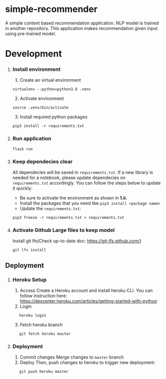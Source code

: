 # simple-recommender
A simple content based recommendation application. NLP model is trained in another repository. This application makes recommendation given input using pre-trained model.

# Development 
1. ### Install environment
   1. Create an virtual environment 
   ```shell
   virtualenv --python=python3.8 .venv
   ```

   2. Activate environment
   ```shell
   source .venv/bin/activate
   ```

   3. Install required python packages
   ```shell
   pip3 install -r requirements.txt
   ```
2. ### Run application
   ```shell
   flask run
   ```

3. ### Keep dependecies clear
   All dependecies will be saved in `requirements.txt`. If a new library is needed for a notebook, please update dependecies on `requirements.txt` accordingly. You can follow the steps below to update it quickly:

   - Be sure to activate the environment as shown in **1.ii.**
   - Install the packages that you need like `pip3 install <package name>`
   - Update the `requirements.txt`:
   ```shell
   pip3 freeze -r requirements.txt > requirements.txt
   ```

4. ### Activate Github Large files to keep model
   Install git lfs(Check up-to-date doc: https://git-lfs.github.com/)
   ```shell
   git lfs install
   ```


## Deployment
1. ### Heroku Setup
   1. Access
     Create a Heroku account and install heroku CLI. You can follow instruction here: https://devcenter.heroku.com/articles/getting-started-with-python
   2. Login
   ```shell
      heroku login
   ```
   3. Fetch heroku branch
   ```shell
      git fetch heroku master
   ```
2. ### Deployment
   1. Commit changes
     Merge changes to `master` branch
   2. Deploy
   Then, push changes to heroku to trigger new deployment:
   ```shell
      git push heroku master
   ```
